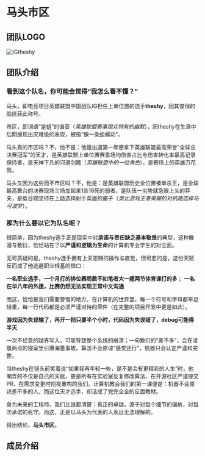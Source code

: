 # 马头市区
## 团队LOGO

![IGtheshy](https://github.com/Boshsama/IG-theshyBigHorseHead/blob/main/logo.png "马头")

## 团队介绍
### 看到这个队名，你可能会觉得“我怎么看不懂？”

马头，即电竞项目英雄联盟中国战队IG担任上单位置的选手**theshy**，因其俊俏的脸庞获此称号。

市区，即词语“是蛆”的谐音（*英雄联盟赛事观众特有的幽默*），因theshy在生涯中后期展现出灾难级的表现，被指“像一条蛆蠕动”。

马头真的市区吗？不，他不是：他是出道第一年便拿下英雄联盟最高荣誉“全球总决赛冠军”的天才，是英雄联盟上单位置赛季场均伤害占比与伤害转化率最高记录保持者，是天神下凡的河道剑魔（*英雄联盟中的一位角色*），是赛场上的英雄万花筒。

马头又因为这些而不市区吗？不，他是：是英雄联盟历史全位置被单杀王，是全球最高舞台的决赛现场三场加起来1杀16死的弱者，是队伍一劣势就急眼上头的莽夫，是低谷期坚持在上路选择射手英雄的瘤子（*类比游戏王者荣耀的对抗路选择马可波罗*）。

### 那为什么要以它为队名呢？

很简单，因为theshy选手正是现实中对**承诺与责任缺乏基本敬畏**的典型，这种散漫与敷衍，恰恰站在了以**严谨和逻辑为生命**的计算机专业学生的对立面。

无可质疑的是，theshy选手拥有上天恩赐的操作与直觉，但可悲的是，这份天赋反而成了他逃避职业根基的借口：

**一名职业选手，一个月打的排位赛局数不如笔者大一翘两节体育课打的多**；
**一名在华八年的外援，比赛仍然无法实现正常中文沟通**

而这，恰恰是我们需要警惕的地方。在计算机的世界里，每一个符号和字母都举足轻重，每一行代码都是必须严谨对待的零件（在完整的项目开发中更是如此）。

**游戏因为失误输了，再开一把只要半个小时，代码因为失误错了，debug可能得半天**

一次不经意的越界写入，可能导致整个系统的崩溃；一句敷衍的“差不多”，会在凌晨两点的寝室里引爆海量事故。算法不会原谅“感觉还行”，机器只会认定严谨和完整。

当theshy在镜头前笑着说“如果我再年轻一些，是不是会有更精彩的人生”时，他嘲弄的不仅是自己的天赋，更是所有在实验室反复修改算法、在开源社区严谨提交PR、在需求变更时彻夜重构的我们。计算机教会我们的第一课便是：机器不会原谅差不多的人，而这位天才选手，却活成了完完全全的反面教材。

身为未来的工程师，我们比谁都清楚：真正的卓越，源于对每个细节的偏执，对每次承诺的死守。而这，正是以马头为代表的人永远无法理解的。

得出结论，**马头市区**。

## 成员介绍


